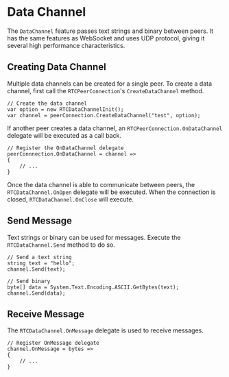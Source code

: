 # Data Channel

The `DataChannel` feature passes text strings and binary between peers. It has the same features as WebSocket and uses UDP protocol, giving it several high performance characteristics. 

## Creating Data Channel

Multiple data channels can be created for a single peer. To create a data channel, first call the `RTCPeerConnection`'s  `CreateDataChannel` method.

```CSharp
// Create the data channel
var option = new RTCDataChannelInit();
var channel = peerConnection.CreateDataChannel("test", option);
```

If another peer creates a data channel, an `RTCPeerConnection.OnDataChannel` delegate will be executed as a call back.

```CSharp
// Register the OnDataChannel delegate
peerConnnection.OnDataChannel = channel => 
{
    // ...
}
```

Once the data channel is able to communicate between peers, the `RTCDataChannel.OnOpen` delegate will be executed. When the connection is closed, `RTCDataChannel.OnClose` will execute. 

## Send Message

Text strings or binary can be used for messages.  Execute the `RTCDataChannel.Send` method to do so.

```CSharp
// Send a text string
string text = "hello";
channel.Send(text);

// Send binary
byte[] data = System.Text.Encoding.ASCII.GetBytes(text);
channel.Send(data);

```

## Receive Message

The `RTCDataChannel.OnMessage` delegate is used to receive messages.

```CSharp
// Register OnMessage delegate
channel.OnMessage = bytes => 
{
    // ...
}
```
